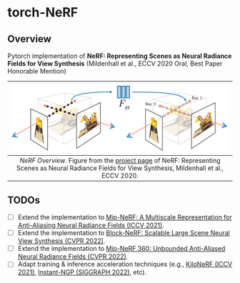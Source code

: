 # torch-NeRF

## Overview

Pytorch implementation of **NeRF: Representing Scenes as Neural Radiance Fields for View Synthesis** (Mildenhall et al., ECCV 2020 Oral, Best Paper Honorable Mention)

| ![NeRF_Overview](./media/nerf_overview.png) |
|:--:|
|*NeRF Overview.* Figure from the [project page](https://www.matthewtancik.com/nerf) of NeRF: Representing Scenes as Neural Radiance Fields for View Synthesis, Mildenhall et al., ECCV 2020. |

## TODOs

- [ ] Extend the implementation to [Mip-NeRF: A Multiscale Representation for Anti-Aliasing Neural Radiance Fields (ICCV 2021)](https://arxiv.org/abs/2103.13415).
- [ ] Extend the implementation to [Block-NeRF: Scalable Large Scene Neural View Synthesis (CVPR 2022)](https://waymo.com/research/block-nerf/).
- [ ] Extend the implementation to [Mip-NeRF 360: Unbounded 
Anti-Aliased Neural Radiance Fields (CVPR 2022)](https://jonbarron.info/mipnerf360/).
- [ ] Adapt training \& inference acceleration techniques (e.g., [KiloNeRF (ICCV 2021)](https://arxiv.org/abs/2103.13744), [Instant-NGP (SIGGRAPH 2022)](https://nvlabs.github.io/instant-ngp/), etc).
